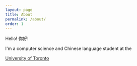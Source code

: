 ```yaml
---
layout: page
title: About
permalink: /about/
order: 1
---
```

Hello! 你好!

I'm a computer science and Chinese language student at the

<a class="btn btn-outline-light" href="https://www.utoronto.ca/">University of Toronto</a>
